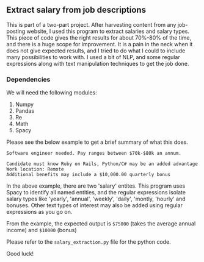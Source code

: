 ## Extract salary from job descriptions

This is part of a two-part project. After harvesting content from any job-posting website, I used this program to extract salaries and salary types. This piece of code gives the right results for about 70%-80% of the time, and there is a huge scope for improvement. It is a pain in the neck when it does not give expected results, and I tried to do what I could to include many possibilities to work with. I used a bit of NLP, and some regular expressions along with text manipulation techniques to get the job done.

### Dependencies
We will need the following modules:
1. Numpy
2. Pandas
3. Re
4. Math
5. Spacy

Please see the below example to get a brief summary of what this does.

```
Software engineer needed. Pay ranges between $70k-$80k an annum.

Candidate must know Ruby on Rails, Python/C# may be an added advantage
Work location: Remote
Additional benefits may include a $10,000.00 quarterly bonus
```
In the above example, there are two 'salary' entites. This program uses Spacy to identify all named entities, and the regular expressions isolate salary types like 'yearly', 'annual', 'weekly', 'daily', 'montly, 'hourly' and bonuses. Other text types of interest may also be added using regular expressions as you go on.

From the example, the expected output is ```$75000``` (takes the average annual income) and ```$10000``` (bonus)

Please refer to the ``` salary_extraction.py ``` file for the python code.

Good luck!
